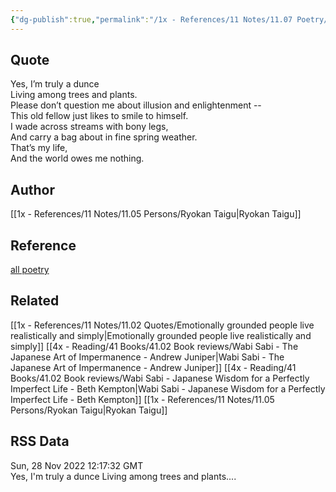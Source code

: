 ```yaml
---
{"dg-publish":true,"permalink":"/1x - References/11 Notes/11.07 Poetry/Yes im truly a dunce - Ryokan Taigu/","title":"Yes im truly a dunce - Ryokan Taigu","noteIcon":"","created":"2023-10-18T12:57:12.000+03:00","updated":"2024-02-14T20:18:17.905+03:00"}
---
```



## Quote
Yes, I’m truly a dunce  
Living among trees and plants.  
Please don’t question me about illusion and enlightenment --  
This old fellow just likes to smile to himself.  
I wade across streams with bony legs,  
And carry a bag about in fine spring weather.  
That’s my life,  
And the world owes me nothing.

## Author
[[1x - References/11 Notes/11.05 Persons/Ryokan Taigu\|Ryokan Taigu]]

## Reference
[all poetry](https://allpoetry.com/Yes-Im-Truly-A-Dunce-)

## Related
[[1x - References/11 Notes/11.02 Quotes/Emotionally grounded people live realistically and simply\|Emotionally grounded people live realistically and simply]]
[[4x - Reading/41 Books/41.02 Book reviews/Wabi Sabi - The Japanese Art of Impermanence - Andrew Juniper\|Wabi Sabi - The Japanese Art of Impermanence - Andrew Juniper]]
[[4x - Reading/41 Books/41.02 Book reviews/Wabi Sabi - Japanese Wisdom for a Perfectly Imperfect Life - Beth Kempton\|Wabi Sabi - Japanese Wisdom for a Perfectly Imperfect Life - Beth Kempton]]
[[1x - References/11 Notes/11.05 Persons/Ryokan Taigu\|Ryokan Taigu]]

## RSS Data
<div class='date'>Sun, 28 Nov 2022 12:17:32 GMT</div>
<div class='description'>Yes, I'm truly a dunce
Living among trees and plants....
</div>